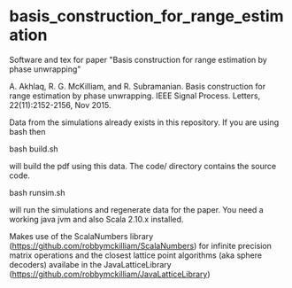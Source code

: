# basis_construction_for_range_estimation
Software and tex for paper "Basis construction for range estimation by phase unwrapping"

A. Akhlaq, R. G. McKilliam, and R. Subramanian. Basis construction for range estimation by phase unwrapping. IEEE Signal Process. Letters, 22(11):2152-2156, Nov 2015.

Data from the simulations already exists in this repository.  If you are using bash then

bash build.sh

will build the pdf using this data.  The code/ directory contains the source code.

bash runsim.sh

will run the simulations and regenerate data for the paper.  You need a working java jvm and also Scala 2.10.x installed. 

Makes use of the ScalaNumbers library (https://github.com/robbymckilliam/ScalaNumbers) for infinite precision matrix operations and the closest lattice point algorithms (aka sphere decoders) availabe in the JavaLatticeLibrary (https://github.com/robbymckilliam/JavaLatticeLibrary)

